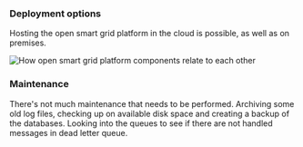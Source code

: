 ### Deployment options

Hosting the open smart grid platform in the cloud is possible, as well as on premises.

 ![How open smart grid platform components relate to each other](./Typical_Opensmartgridplatform_setup.png "Typical platform setup including webapplications and devices")

### Maintenance

There's not much maintenance that needs to be performed. Archiving some old log files, checking up on available disk space and creating a backup of the databases. Looking into the queues to see if there are not handled messages in dead letter queue.
